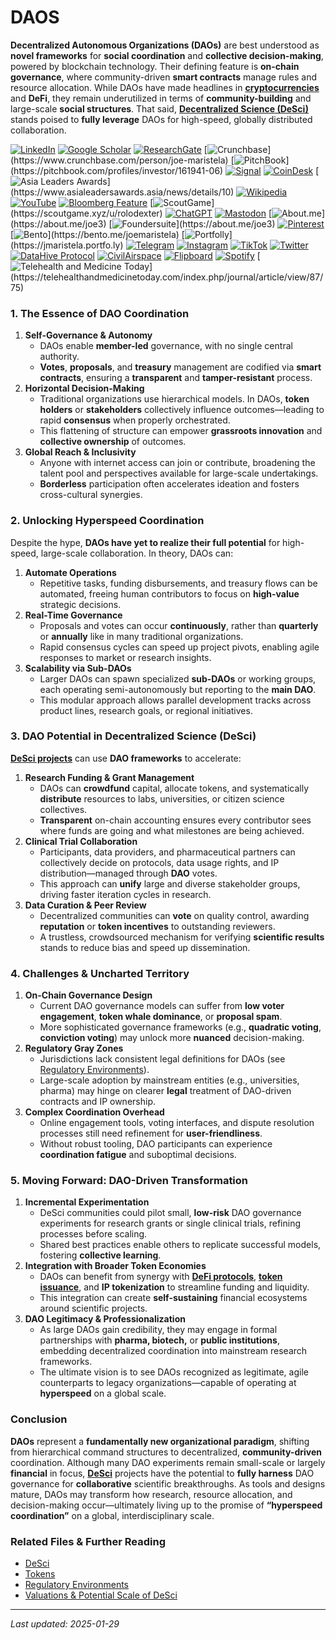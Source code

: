 # DAOS

**Decentralized Autonomous Organizations (DAOs)** are best understood as **novel frameworks** for **social coordination** and **collective decision-making**, powered by blockchain technology. Their defining feature is **on-chain governance**, where community-driven **smart contracts** manage rules and resource allocation. While DAOs have made headlines in [**cryptocurrencies**](../crypto/cryptocurrencies.md) and **DeFi**, they remain underutilized in terms of **community-building** and large-scale **social structures**. That said, [**Decentralized Science (DeSci)**](desci.md) stands poised to **fully leverage** DAOs for high-speed, globally distributed collaboration.

[![LinkedIn](https://img.shields.io/badge/LinkedIn-Profile-0077B5?style=flat-square\&logo=linkedin\&logoColor=white)](https://linkedin.com/in/rolodexter) [![Google Scholar](https://img.shields.io/badge/Google_Scholar-Profile-4285F4?style=flat-square\&logo=googlescholar\&logoColor=white)](https://scholar.google.com/citations?user=gHTHirEAAAAJ) [![ResearchGate](https://img.shields.io/badge/ResearchGate-Profile-00CCBB?style=flat-square\&logo=researchgate\&logoColor=white)](https://www.researchgate.net/profile/Joe-Maristela-2) [![Crunchbase](https://img.shields.io/badge/Crunchbase-Profile-0288D1?style=flat-square\&logo=data:image/svg+xml;base64,PHN...)](https://www.crunchbase.com/person/joe-maristela) [![PitchBook](https://img.shields.io/badge/PitchBook-Profile-003B6B?style=flat-square\&logo=data:image/svg+xml;base64,PHN...)](https://pitchbook.com/profiles/investor/161941-06) [![Signal](https://img.shields.io/badge/Signal-Profile-6E97F0?style=flat-square\&logo=signal\&logoColor=white)](https://signal.nfx.com/investors/joe-maristela) [![CoinDesk](https://img.shields.io/badge/CoinDesk-Contributor-F7931A?style=flat-square\&logo=news\&logoColor=white)](https://www.coindesk.com/author/joe-maristela) [![Asia Leaders Awards](https://img.shields.io/badge/Asia_Leaders_Awards-Feature-DA291C?style=flat-square\&logo=data:image/svg+xml;base64,PHN...)](https://www.asialeadersawards.asia/news/details/10) [![Wikipedia](https://img.shields.io/badge/Wikipedia-Profile-000000?style=flat-square\&logo=wikipedia\&logoColor=white)](https://en.wikipedia.org/wiki/File:Joe_Maristela_in_Paniqui_Tarlac_Tech_Seminar_2015.jpg) [![YouTube](https://img.shields.io/badge/YouTube-Channel-FF0000?style=flat-square\&logo=youtube\&logoColor=white)](https://www.youtube.com/@rolodexter) [![Bloomberg Feature](https://img.shields.io/badge/Bloomberg-Feature-5E5E5E?style=flat-square\&logo=youtube\&logoColor=white)](https://www.youtube.com/watch?v=Ep8Mo0kRjaY) [![ScoutGame](https://img.shields.io/badge/ScoutGame-Profile-8A2BE2?style=flat-square\&logo=data:image/svg+xml;base64,PHN...)](https://scoutgame.xyz/u/rolodexter) [![ChatGPT](https://img.shields.io/badge/ChatGPT-Resume_and_Biodata-00A67E?style=flat-square\&logo=chatgpt\&logoColor=white)](https://chatgpt.com/g/g-675caa5a54e88191bd807764592df744-joe-s-resume-and-application-data) [![Mastodon](https://img.shields.io/badge/Mastodon-Profile-6364FF?style=flat-square\&logo=mastodon\&logoColor=white)](https://mastodon.social/@JoeMaristela) [![About.me](https://img.shields.io/badge/About.me-Profile-000000?style=flat-square\&logo=data:image/svg+xml;base64,PHN...)](https://about.me/joe3) [![Foundersuite](https://img.shields.io/badge/Foundersuite-Profile-0056D2?style=flat-square\&logo=data:image/svg+xml;base64,PHN...)](https://about.me/joe3) [![Pinterest](https://img.shields.io/badge/Pinterest-@rolodexter-BD081C?style=flat-square\&logo=pinterest\&logoColor=white)](https://nl.pinterest.com/rolodexter/) [![Bento](https://img.shields.io/badge/Bento-Profile-F7931A?style=flat-square\&logo=data:image/svg+xml;base64,PHN...)](https://bento.me/joemaristela) [![Portfolly](https://img.shields.io/badge/Portfolly-Profile-F7931A?style=flat-square\&logo=data:image/svg+xml;base64,PHN...)](https://jmaristela.portfo.ly) [![Telegram](https://img.shields.io/badge/Telegram-Contact-2CA5E0?style=flat-square\&logo=telegram\&logoColor=white)](https://t.me/joemaristela) [![Instagram](https://img.shields.io/badge/Instagram-@joemaristela3-E4405F?style=flat-square\&logo=instagram\&logoColor=white)](https://www.instagram.com/joemaristela3/) [![TikTok](https://img.shields.io/badge/TikTok-@rolodexter-000000?style=flat-square\&logo=tiktok\&logoColor=white)](https://www.tiktok.com/@rolodexter) [![Twitter](https://img.shields.io/badge/Twitter-Profile-1DA1F2?style=flat-square\&logo=twitter\&logoColor=white)](https://twitter.com/joemaristela) [![DataHive Protocol](https://img.shields.io/badge/DataHive-Protocol-005F73?style=flat-square\&logo=github\&logoColor=white)](https://github.com/rolodexter/DataHive-Protocol) [![CivilAirspace](https://img.shields.io/badge/CivilAirspace-Project-023047?style=flat-square\&logo=github\&logoColor=white)](https://github.com/rolodexter/CivilAirspace) [![Flipboard](https://img.shields.io/badge/Flipboard-Magazine-E83151?style=flat-square\&logo=flipboard\&logoColor=white)](https://flipboard.com/@rolodexter/rolodexter-jergu04fz) [![Spotify](https://img.shields.io/badge/Spotify-Listen-1DB954?style=flat-square\&logo=spotify\&logoColor=white)](https://open.spotify.com/show/11s0wEdbc8k3caT6xur57a) [![Telehealth and Medicine Today](https://img.shields.io/badge/Telehealth-Article-0077B5?style=flat-square\&logo=data:image/svg+xml;base64,PHN...)](https://telehealthandmedicinetoday.com/index.php/journal/article/view/87/75)

### 1. The Essence of DAO Coordination

1. **Self-Governance & Autonomy**
   * DAOs enable **member-led** governance, with no single central authority.
   * **Votes**, **proposals**, and **treasury** management are codified via **smart contracts**, ensuring a **transparent** and **tamper-resistant** process.
2. **Horizontal Decision-Making**
   * Traditional organizations use hierarchical models. In DAOs, **token holders** or **stakeholders** collectively influence outcomes—leading to rapid **consensus** when properly orchestrated.
   * This flattening of structure can empower **grassroots innovation** and **collective ownership** of outcomes.
3. **Global Reach & Inclusivity**
   * Anyone with internet access can join or contribute, broadening the talent pool and perspectives available for large-scale undertakings.
   * **Borderless** participation often accelerates ideation and fosters cross-cultural synergies.

### 2. Unlocking Hyperspeed Coordination

Despite the hype, **DAOs have yet to realize their full potential** for high-speed, large-scale collaboration. In theory, DAOs can:

1. **Automate Operations**
   * Repetitive tasks, funding disbursements, and treasury flows can be automated, freeing human contributors to focus on **high-value** strategic decisions.
2. **Real-Time Governance**
   * Proposals and votes can occur **continuously**, rather than **quarterly** or **annually** like in many traditional organizations.
   * Rapid consensus cycles can speed up project pivots, enabling agile responses to market or research insights.
3. **Scalability via Sub-DAOs**
   * Larger DAOs can spawn specialized **sub-DAOs** or working groups, each operating semi-autonomously but reporting to the **main DAO**.
   * This modular approach allows parallel development tracks across product lines, research goals, or regional initiatives.

### 3. DAO Potential in Decentralized Science (DeSci)

[**DeSci projects**](desci.md) can use **DAO frameworks** to accelerate:

1. **Research Funding & Grant Management**
   * DAOs can **crowdfund** capital, allocate tokens, and systematically **distribute** resources to labs, universities, or citizen science collectives.
   * **Transparent** on-chain accounting ensures every contributor sees where funds are going and what milestones are being achieved.
2. **Clinical Trial Collaboration**
   * Participants, data providers, and pharmaceutical partners can collectively decide on protocols, data usage rights, and IP distribution—managed through **DAO** votes.
   * This approach can **unify** large and diverse stakeholder groups, driving faster iteration cycles in research.
3. **Data Curation & Peer Review**
   * Decentralized communities can **vote** on quality control, awarding **reputation** or **token incentives** to outstanding reviewers.
   * A trustless, crowdsourced mechanism for verifying **scientific results** stands to reduce bias and speed up dissemination.

### 4. Challenges & Uncharted Territory

1. **On-Chain Governance Design**
   * Current DAO governance models can suffer from **low voter engagement**, **token whale dominance**, or **proposal spam**.
   * More sophisticated governance frameworks (e.g., **quadratic voting**, **conviction voting**) may unlock more **nuanced** decision-making.
2. **Regulatory Gray Zones**
   * Jurisdictions lack consistent legal definitions for DAOs (see [Regulatory Environments](../governance/regulatory_environments.md)).
   * Large-scale adoption by mainstream entities (e.g., universities, pharma) may hinge on clearer **legal** treatment of DAO-driven contracts and IP ownership.
3. **Complex Coordination Overhead**
   * Online engagement tools, voting interfaces, and dispute resolution processes still need refinement for **user-friendliness**.
   * Without robust tooling, DAO participants can experience **coordination fatigue** and suboptimal decisions.

### 5. Moving Forward: DAO-Driven Transformation

1. **Incremental Experimentation**
   * DeSci communities could pilot small, **low-risk** DAO governance experiments for research grants or single clinical trials, refining processes before scaling.
   * Shared best practices enable others to replicate successful models, fostering **collective learning**.
2. **Integration with Broader Token Economies**
   * DAOs can benefit from synergy with [**DeFi protocols**](../crypto/defi.md), [**token issuance**](../crypto/tokens.md), and **IP tokenization** to streamline funding and liquidity.
   * This integration can create **self-sustaining** financial ecosystems around scientific projects.
3. **DAO Legitimacy & Professionalization**
   * As large DAOs gain credibility, they may engage in formal partnerships with **pharma, biotech,** or **public institutions**, embedding decentralized coordination into mainstream research frameworks.
   * The ultimate vision is to see DAOs recognized as legitimate, agile counterparts to legacy organizations—capable of operating at **hyperspeed** on a global scale.

### Conclusion

**DAOs** represent a **fundamentally new organizational paradigm**, shifting from hierarchical command structures to decentralized, **community-driven** coordination. Although many DAO experiments remain small-scale or largely **financial** in focus, [**DeSci**](desci.md) projects have the potential to **fully harness** DAO governance for **collaborative** scientific breakthroughs. As tools and designs mature, DAOs may transform how research, resource allocation, and decision-making occur—ultimately living up to the promise of **“hyperspeed coordination”** on a global, interdisciplinary scale.

### Related Files & Further Reading

* [DeSci](desci.md)
* [Tokens](../crypto/tokens.md)
* [Regulatory Environments](../governance/regulatory_environments.md)
* [Valuations & Potential Scale of DeSci](../crypto_economics/valuations.md)

***

_Last updated: 2025-01-29_
